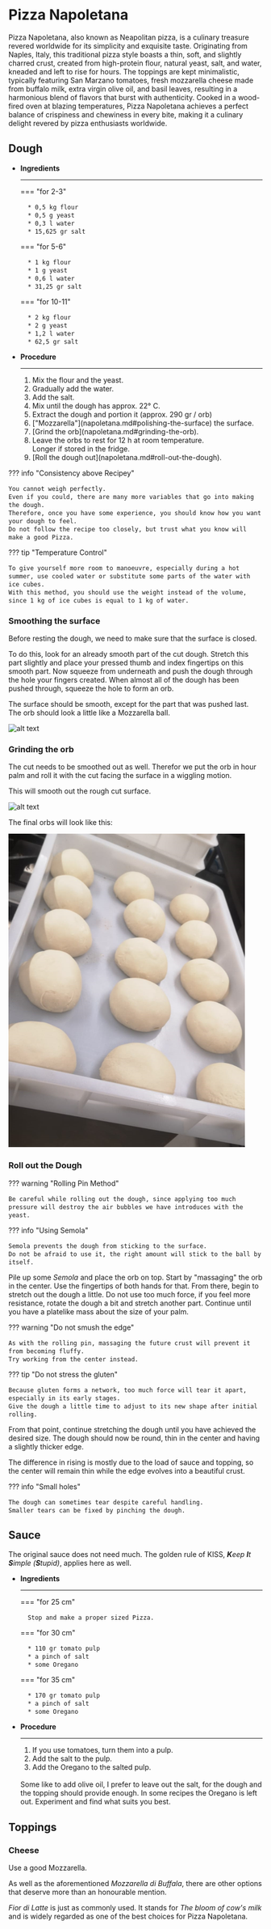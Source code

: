 # Pizza Napoletana

Pizza Napoletana, also known as Neapolitan pizza, is a culinary treasure revered worldwide for its simplicity and exquisite taste.
Originating from Naples, Italy, this traditional pizza style boasts a thin, soft, and slightly charred crust, created from high-protein flour, natural yeast, salt, and water, kneaded and left to rise for hours.
The toppings are kept minimalistic, typically featuring San Marzano tomatoes, fresh mozzarella cheese made from buffalo milk, extra virgin olive oil, and basil leaves, resulting in a harmonious blend of flavors that burst with authenticity.
Cooked in a wood-fired oven at blazing temperatures, Pizza Napoletana achieves a perfect balance of crispiness and chewiness in every bite, making it a culinary delight revered by pizza enthusiasts worldwide.

## Dough

<div class="grid cards" markdown>

- __Ingredients__

    ---

    === "for 2-3"

        * 0,5 kg flour
        * 0,5 g yeast
        * 0,3 l water
        * 15,625 gr salt

    === "for 5-6"

        * 1 kg flour
        * 1 g yeast
        * 0,6 l water
        * 31,25 gr salt

    === "for 10-11"

        * 2 kg flour
        * 2 g yeast
        * 1,2 l water
        * 62,5 gr salt

- __Procedure__

    ---
    <ol>
    <li>Mix the flour and the yeast.</li>
    <li>Gradually add the water.</li>
    <li>Add the salt.</li>
    <li>Mix until the dough has approx. 22° C.</li>
    <li>Extract the dough and portion it (approx. 290 gr / orb)</li>
    <li>["Mozzarella"](napoletana.md#polishing-the-surface) the surface.</li>
    <li>[Grind the orb](napoletana.md#grinding-the-orb).</li>
    <li>Leave the orbs to rest for 12 h at room temperature.</br>Longer if stored in the fridge.</li>
    <li>[Roll the dough out](napoletana.md#roll-out-the-dough).</li>
    </ol>

</div>

??? info "Consistency above Recipey"

    You cannot weigh perfectly.
    Even if you could, there are many more variables that go into making the dough.
    Therefore, once you have some experience, you should know how you want your dough to feel.
    Do not follow the recipe too closely, but trust what you know will make a good Pizza.

??? tip "Temperature Control"

    To give yourself more room to manoeuvre, especially during a hot summer, use cooled water or substitute some parts of the water with ice cubes.
    With this method, you should use the weight instead of the volume, since 1 kg of ice cubes is equal to 1 kg of water.

### Smoothing the surface

Before resting the dough, we need to make sure that the surface is closed.

To do this, look for an already smooth part of the cut dough.
Stretch this part slightly and place your pressed thumb and index fingertips on this smooth part.
Now squeeze from underneath and push the dough through the hole your fingers created.
When almost all of the dough has been pushed through, squeeze the hole to form an orb.

The surface should be smooth, except for the part that was pushed last.
The orb should look a little like a Mozzarella ball.

![alt text](img/smoothing.gif)

### Grinding the orb

The cut needs to be smoothed out as well.
Therefor we put the orb in hour palm and roll it with the cut facing the surface in a wiggling motion.

This will smooth out the rough cut surface.

![alt text](img/grind.gif)

The final orbs will look like this:

![alt text](img/orbs.png)


### Roll out the Dough

??? warning "Rolling Pin Method"

    Be careful while rolling out the dough, since applying too much pressure will destroy the air bubbles we have introduces with the yeast.

??? info "Using Semola"

    Semola prevents the dough from sticking to the surface.
    Do not be afraid to use it, the right amount will stick to the ball by itself.

Pile up some *Semola* and place the orb on top.
Start by "massaging" the orb in the center.
Use the fingertips of both hands for that.
From there, begin to stretch out the dough a little.
Do not use too much force, if you feel more resistance, rotate the dough a bit and stretch another part.
Continue until you have a platelike mass about the size of your palm.

??? warning "Do not smush the edge"

    As with the rolling pin, massaging the future crust will prevent it from becoming fluffy.
    Try working from the center instead.

??? tip "Do not stress the gluten"

    Because gluten forms a network, too much force will tear it apart, especially in its early stages.
    Give the dough a little time to adjust to its new shape after initial rolling.

From that point, continue stretching the dough until you have achieved the desired size.
The dough should now be round, thin in the center and having a slightly thicker edge.

The difference in rising is mostly due to the load of sauce and topping, so the center will remain thin while the edge evolves into a beautiful crust.

??? info "Small holes"

    The dough can sometimes tear despite careful handling.
    Smaller tears can be fixed by pinching the dough.

## Sauce

The original sauce does not need much.
The golden rule of KISS, <i><b>K</b>eep <b>I</b>t <b>S</b>imple (<b>S</b>tupid)</i>, applies here as well.

<div class="grid cards" markdown>

- __Ingredients__

    ---

    === "for 25 cm"

        Stop and make a proper sized Pizza.

    === "for 30 cm"

        * 110 gr tomato pulp
        * a pinch of salt
        * some Oregano

    === "for 35 cm"

        * 170 gr tomato pulp
        * a pinch of salt
        * some Oregano

- __Procedure__

    ---
    <ol>
    <li>If you use tomatoes, turn them into a pulp.</li>
    <li>Add the salt to the pulp.</li>
    <li>Add the Oregano to the salted pulp.</li>
    </ol>
    </br>Some like to add olive oil, I prefer to leave out the salt, for the dough and the topping should provide enough.
    In some recipes the Oregano is left out.
    Experiment and find what suits you best.

</div>

## Toppings

### Cheese

Use a good Mozzarella.

As well as the aforementioned *Mozzarella di Buffala*, there are other options that deserve more than an honourable mention.

*Fior di Latte* is just as commonly used.
It stands for *The bloom of cow's milk* and is widely regarded as one of the best choices for Pizza Napoletana.
